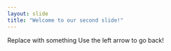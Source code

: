 ```yaml
---
layout: slide
title: "Welcome to our second slide!"
---
```

Replace with something
Use the left arrow to go back!
